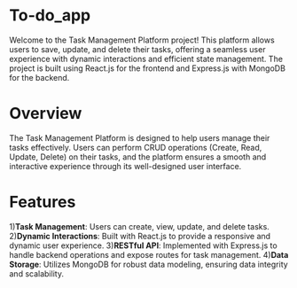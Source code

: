 # To-do_app
Welcome to the Task Management Platform project! This platform allows users to save, update, and delete their tasks, offering a seamless user experience with dynamic interactions and efficient state management. The project is built using React.js for the frontend and Express.js with MongoDB for the backend.

# Overview
The Task Management Platform is designed to help users manage their tasks effectively. Users can perform CRUD operations (Create, Read, Update, Delete) on their tasks, and the platform ensures a smooth and interactive experience through its well-designed user interface.

# Features
1)**Task Management**: Users can create, view, update, and delete tasks.
2)**Dynamic Interactions**: Built with React.js to provide a responsive and dynamic user experience.
3)**RESTful API**: Implemented with Express.js to handle backend operations and expose routes for task management.
4)**Data Storage**: Utilizes MongoDB for robust data modeling, ensuring data integrity and scalability.
